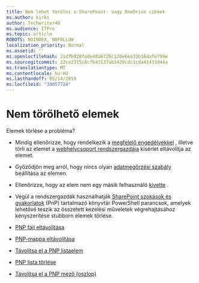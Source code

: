 ```yaml
---
title: Nem lehet törölni a SharePoint- vagy OneDrive cikkek
ms.author: kirks
author: Techwriter40
ms.audience: ITPro
ms.topic: article
ROBOTS: NOINDEX, NOFOLLOW
localization_priority: Normal
ms.assetid: ''
ms.openlocfilehash: 21d7b928fade48a6729c120e6ea33b16dafe799e
ms.sourcegitcommit: 22ce2315c8cf643137ab3420cdc1cda41433d44a
ms.translationtype: MT
ms.contentlocale: hu-HU
ms.lasthandoff: 05/14/2019
ms.locfileid: "34057724"
---
```

# <a name="unable-to-delete-items"></a>Nem törölhető elemek

Elemek törlése a probléma?

- Mindig ellenőrizze, hogy rendelkezik a [megfelelő engedélyekkel](https://docs.microsoft.com/en-us/sharepoint/default-sharepoint-groups) , illetve törli az elemet a [webhelycsoport rendszergazdája](https://docs.microsoft.com/en-us/sharepoint/customize-sharepoint-site-permissions#add-change-or-remove-a-site-collection-administrator) kísérlet eltávolítja az elemet.

- Győződjön meg arról, hogy nincs olyan [adatmegőrzési szabály](https://docs.microsoft.com/en-us/office365/securitycompliance/retention-policies) beállítása az elemen.

- Ellenőrizze, hogy az elem nem egy másik felhasználó [kivette](https://support.office.com/en-us/article/check-out-check-in-or-discard-changes-to-files-in-a-library-7e2c12a9-a874-4393-9511-1378a700f6de) .

- Végül a rendszergazdák használhatják [SharePoint szokások és gyakorlatok](https://docs.microsoft.com/en-us/powershell/sharepoint/sharepoint-pnp/sharepoint-pnp-cmdlets?view=sharepoint-ps#installation) (PnP) tartalmazó könyvtár PowerShell parancsok, amelyek lehetővé teszik az összetett kezelési műveletek végrehajtásához kényszerítése stubborn elemek törlése. 
- [PNP fájl eltávolítása](https://docs.microsoft.com/en-us/powershell/module/sharepoint-pnp/remove-pnpfile?view=sharepoint-ps)
- [PNP-mappa eltávolítása](https://docs.microsoft.com/en-us/powershell/module/sharepoint-pnp/remove-pnpfolder?view=sharepoint-ps)
- [Távolítsa el a PNP listaelem](https://docs.microsoft.com/en-us/powershell/module/sharepoint-pnp/remove-pnplistitem?view=sharepoint-ps)
- [PNP lista törlése](https://docs.microsoft.com/en-us/powershell/module/sharepoint-pnp/remove-pnplist?view=sharepoint-ps)
- [Távolítsa el a PNP mező (oszlop)](https://docs.microsoft.com/en-us/powershell/module/sharepoint-pnp/remove-pnpfield?view=sharepoint-ps)